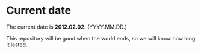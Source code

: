 # Current date

The current date is **2012.02.02.** (YYYY.MM.DD.)

This repository will be good when the world ends, so we will know how long it lasted.